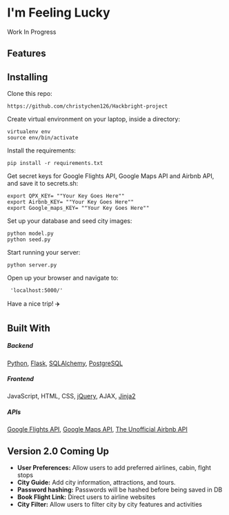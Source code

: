 # I'm Feeling Lucky 


Work In Progress


## Features


## Installing


Clone this repo:

```
https://github.com/christychen126/Hackbright-project
```

Create virtual environment on your laptop, inside a directory:

```
virtualenv env
source env/bin/activate
```

Install the requirements:

```
pip install -r requirements.txt
```

Get secret keys for Google Flights API, Google Maps API and Airbnb API, and save it to secrets.sh:

```
export QPX_KEY= ""Your Key Goes Here""
export Airbnb_KEY= ""Your Key Goes Here""
export Google_maps_KEY= ""Your Key Goes Here""
```

Set up your database and seed city images:

```
python model.py
python seed.py
```

Start running your server:

```
python server.py
```

Open up your browser and navigate to:

```
 'localhost:5000/'
```

Have a nice trip!  :airplane:



## Built With                   


##### Backend

[Python](https://www.python.org/), [Flask](http://flask.pocoo.org/), [SQLAlchemy](http://www.sqlalchemy.org/), [PostgreSQL](https://www.postgresql.org/)

##### Frontend

JavaScript, HTML, CSS, [jQuery](https://jquery.com/), AJAX, [Jinja2](http://jinja.pocoo.org/docs/dev/)

##### APIs

[Google Flights API](https://developers.google.com/qpx-express/), [Google Maps API](https://developers.google.com/maps/), [The Unofficial Airbnb API](http://airbnbapi.org/)


## Version 2.0 Coming Up 

- **User Preferences:** Allow users to add preferred airlines, cabin, flght stops
- **City Guide:** Add city information, attractions, and tours.
- **Password hashing:** Passwords will be hashed before being saved in DB
- **Book Flight Link:** Direct users to airline websites
- **City Filter:** Allow users to filter city by city features and activities


